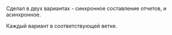 Сделал в двух вариантах - синхронное составление отчетов, и асинхронное. 

Каждый вариант в соответствующей ветке. 
